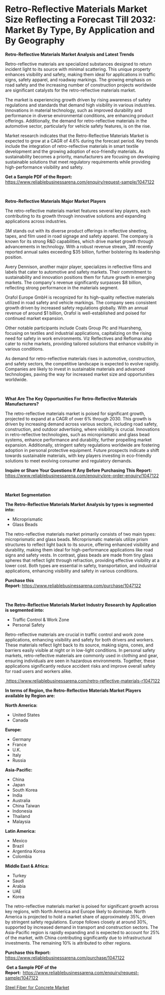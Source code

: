 <p><h1>Retro-Reflective Materials Market Size Reflecting a Forecast Till 2032: Market By Type, By Application and By Geography</h1></p><p><strong>Retro-Reflective Materials Market Analysis and Latest Trends</strong></p>
<p><p>Retro-reflective materials are specialized substances designed to return incident light to its source with minimal scattering. This unique property enhances visibility and safety, making them ideal for applications in traffic signs, safety apparel, and roadway markings. The growing emphasis on road safety and the increasing number of construction projects worldwide are significant catalysts for the retro-reflective materials market.</p><p>The market is experiencing growth driven by rising awareness of safety regulations and standards that demand high visibility in various industries. Innovations in material technology, such as improved durability and performance in diverse environmental conditions, are enhancing product offerings. Additionally, the demand for retro-reflective materials in the automotive sector, particularly for vehicle safety features, is on the rise.</p><p>Market research indicates that the Retro-Reflective Materials Market is expected to grow at a CAGR of 4.6% during the forecast period. Key trends include the integration of retro-reflective materials in smart textile development and the growing adoption of eco-friendly materials. As sustainability becomes a priority, manufacturers are focusing on developing sustainable solutions that meet regulatory requirements while providing high-performance visibility and safety.</p></p>
<p><strong>Get a Sample PDF of the Report:&nbsp;</strong> <a href="https://www.reliablebusinessarena.com/enquiry/request-sample/1047122?utm_campaign=3580&utm_medium=2&utm_source=Github&utm_content=ia&utm_term=22032025&utm_id=retro-reflective-materials">https://www.reliablebusinessarena.com/enquiry/request-sample/1047122</a></p>
<p>&nbsp;</p>
<p><strong>Retro-Reflective Materials Major Market Players</strong></p>
<p><p>The retro-reflective materials market features several key players, each contributing to its growth through innovative solutions and expanding applications across industries. </p><p>3M stands out with its diverse product offerings in reflective sheeting, tapes, and film used in road signage and safety apparel. The company is known for its strong R&D capabilities, which drive market growth through advancements in technology. With a robust revenue stream, 3M recently reported annual sales exceeding $35 billion, further bolstering its leadership position.</p><p>Avery Dennison, another major player, specializes in reflective films and labels that cater to automotive and safety markets. Their commitment to sustainability and innovation positions them for future growth in emerging markets. The company's revenue significantly surpasses $8 billion, reflecting strong performance in the materials segment.</p><p>Orafol Europe GmbH is recognized for its high-quality reflective materials utilized in road safety and vehicle markings. The company sees consistent growth driven by increased safety regulations globally. With an annual revenue of around $1 billion, Orafol is well-established and poised for continued market expansion.</p><p>Other notable participants include Coats Group Plc and Huarsheng, focusing on textiles and industrial applications, capitalizing on the rising need for safety in work environments. Viz Reflectives and Reflomax also cater to niche markets, providing tailored solutions that enhance visibility in various conditions.</p><p>As demand for retro-reflective materials rises in automotive, construction, and safety sectors, the competitive landscape is expected to evolve rapidly. Companies are likely to invest in sustainable materials and advanced technologies, paving the way for increased market size and opportunities worldwide.</p></p>
<p>&nbsp;</p>
<p><strong>What Are The Key Opportunities For Retro-Reflective Materials Manufacturers?</strong></p>
<p><p>The retro-reflective materials market is poised for significant growth, projected to expand at a CAGR of over 6% through 2030. This growth is driven by increasing demand across various sectors, including road safety, construction, and outdoor advertising, where visibility is crucial. Innovations in retro-reflective technologies, such as microprismatic and glass bead systems, enhance performance and durability, further propelling market expansion. Additionally, stringent safety regulations worldwide are fostering adoption in personal protective equipment. Future prospects indicate a shift towards sustainable materials, with key players investing in eco-friendly solutions to meet evolving consumer and regulatory demands.</p></p>
<p><strong>Inquire or Share Your Questions If Any Before Purchasing This Report:</strong> <a href="https://www.reliablebusinessarena.com/enquiry/pre-order-enquiry/1047122?utm_campaign=3580&utm_medium=2&utm_source=Github&utm_content=ia&utm_term=22032025&utm_id=retro-reflective-materials">https://www.reliablebusinessarena.com/enquiry/pre-order-enquiry/1047122</a></p>
<p>&nbsp;</p>
<p><strong>Market Segmentation</strong></p>
<p><strong>The Retro-Reflective Materials Market Analysis by types is segmented into:</strong></p>
<p><ul><li>Microprismatic</li><li>Glass Beads</li></ul></p>
<p><p>The retro-reflective materials market primarily consists of two main types: microprismatic and glass beads. Microprismatic materials utilize prism structures to reflect light back to its source, offering enhanced visibility and durability, making them ideal for high-performance applications like road signs and safety vests. In contrast, glass beads are made from tiny glass spheres that reflect light through refraction, providing effective visibility at a lower cost. Both types are essential in safety, transportation, and industrial applications, enhancing visibility and safety in various conditions.</p></p>
<p><strong>Purchase this Report:&nbsp;</strong><a href="https://www.reliablebusinessarena.com/purchase/1047122?utm_campaign=3580&utm_medium=2&utm_source=Github&utm_content=ia&utm_term=22032025&utm_id=retro-reflective-materials">https://www.reliablebusinessarena.com/purchase/1047122</a></p>
<p>&nbsp;</p>
<p><strong>The Retro-Reflective Materials Market Industry Research by Application is segmented into:</strong></p>
<p><ul><li>Traffic Control & Work Zone</li><li>Personal Safety</li></ul></p>
<p><p>Retro-reflective materials are crucial in traffic control and work zone applications, enhancing visibility and safety for both drivers and workers. These materials reflect light back to its source, making signs, cones, and barriers easily visible at night or in low-light conditions. In personal safety markets, retro-reflective materials are commonly used in clothing and gear, ensuring individuals are seen in hazardous environments. Together, these applications significantly reduce accident risks and improve overall safety for road users and workers alike.</p></p>
<p><a href="https://www.reliablebusinessarena.com/retro-reflective-materials-r1047122?utm_campaign=3580&utm_medium=2&utm_source=Github&utm_content=ia&utm_term=22032025&utm_id=retro-reflective-materials">&nbsp;https://www.reliablebusinessarena.com/retro-reflective-materials-r1047122</a></p>
<p><strong>In terms of Region, the Retro-Reflective Materials Market Players available by Region are:</strong></p>
<p>
    <p> <strong> North America: </strong>
        <ul>
            <li>United States</li>
            <li>Canada</li>
        </ul>
        </p> 
    <p> <strong> Europe: </strong>
        <ul>
            <li>Germany</li>
            <li>France</li>
            <li>U.K.</li>
            <li>Italy</li>
            <li>Russia</li>
        </ul>
        </p> 
    <p> <strong> Asia-Pacific: </strong>
        <ul>
            <li>China</li>
            <li>Japan</li>
            <li>South Korea</li>
            <li>India</li>
            <li>Australia</li>
            <li>China Taiwan</li>
            <li>Indonesia</li>
            <li>Thailand</li>
            <li>Malaysia</li>
        </ul>
        </p> 
    <p> <strong> Latin America: </strong>
        <ul>
            <li>Mexico</li>
            <li>Brazil</li>
            <li>Argentina Korea</li>
            <li>Colombia</li>
        </ul>
        </p> 
    <p> <strong> Middle East & Africa: </strong>
        <ul>
            <li>Turkey</li>
            <li>Saudi</li>
            <li>Arabia</li>
            <li>UAE</li>
            <li>Korea</li>
        </ul>
    </p>
    </p>
<p><p>The retro-reflective materials market is poised for significant growth across key regions, with North America and Europe likely to dominate. North America is projected to hold a market share of approximately 35%, driven by stringent safety regulations. Europe follows closely at around 30%, supported by increased demand in transport and construction sectors. The Asia-Pacific region is rapidly expanding and is expected to account for 25% of the market, with China contributing significantly due to infrastructural investments. The remaining 10% is attributed to other regions.</p></p>
<p><strong>Purchase this Report: </strong><a href="https://www.reliablebusinessarena.com/purchase/1047122?utm_campaign=3580&utm_medium=2&utm_source=Github&utm_content=ia&utm_term=22032025&utm_id=retro-reflective-materials">https://www.reliablebusinessarena.com/purchase/1047122</a></p>
<p>&nbsp;<strong>Get a Sample PDF of the Report:&nbsp;&nbsp;</strong><a href="https://www.reliablebusinessarena.com/enquiry/request-sample/1047122?utm_campaign=3580&utm_medium=2&utm_source=Github&utm_content=ia&utm_term=22032025&utm_id=retro-reflective-materials">https://www.reliablebusinessarena.com/enquiry/request-sample/1047122</a></p>
<p><strong></strong></p>
<p><p><a href="https://github.com/signallaikun/Market-Research-Report-List-1/blob/main/steel-fiber-for-concrete-market.md?utm_campaign=3580&utm_medium=2&utm_source=Github&utm_content=ia&utm_term=22032025&utm_id=retro-reflective-materials">Steel Fiber for Concrete Market</a></p></p>